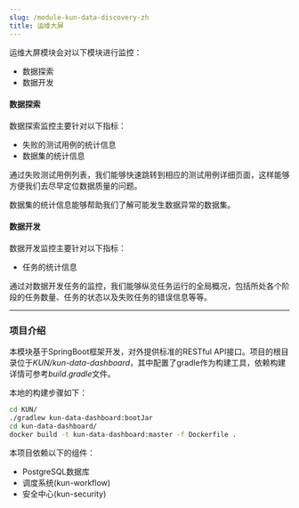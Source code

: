 ```yaml
---
slug: /module-kun-data-discovery-zh
title: 运维大屏
---
```


运维大屏模块会对以下模块进行监控：
- 数据探索
- 数据开发

#### 数据探索
数据探索监控主要针对以下指标：
- 失败的测试用例的统计信息
- 数据集的统计信息

通过失败测试用例列表，我们能够快速跳转到相应的测试用例详细页面，这样能够方便我们去尽早定位数据质量的问题。

数据集的统计信息能够帮助我们了解可能发生数据异常的数据集。

#### 数据开发
数据开发监控主要针对以下指标：
- 任务的统计信息

通过对数据开发任务的监控，我们能够纵览任务运行的全局概况，包括所处各个阶段的任务数量、任务的状态以及失败任务的错误信息等等。

------------

### 项目介绍
本模块基于SpringBoot框架开发，对外提供标准的RESTful API接口。项目的根目录位于*KUN/kun-data-dashboard*，其中配置了gradle作为构建工具，依赖构建详情可参考*build.gradle*文件。

本地的构建步骤如下：
```bash
cd KUN/
./gradlew kun-data-dashboard:bootJar
cd kun-data-dashboard/
docker build -t kun-data-dashboard:master -f Dockerfile .
```

本项目依赖以下的组件：
- PostgreSQL数据库
- 调度系统(kun-workflow)
- 安全中心(kun-security)
